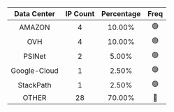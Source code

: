 | Data Center | IP Count | Percentage | Freq |
|:------------:|:--------:|:-----------:|:-----:|
| AMAZON | 4 | 10.00% | 🟢 |
| OVH | 4 | 10.00% | 🟢 |
| PSINet | 2 | 5.00% | 🟢 |
| Google-Cloud | 1 | 2.50% | 🟢 |
| StackPath | 1 | 2.50% | 🟢 |
| OTHER | 28 | 70.00% | 🔴 |
